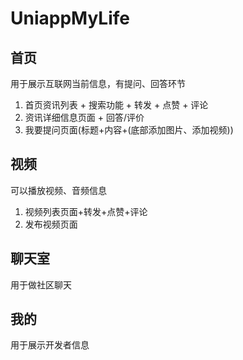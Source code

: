 # UniappMyLife

## 首页
用于展示互联网当前信息，有提问、回答环节
1. 首页资讯列表 + 搜索功能 + 转发 + 点赞 + 评论
2. 资讯详细信息页面 + 回答/评价 
3. 我要提问页面(标题+内容+(底部添加图片、添加视频))

## 视频
可以播放视频、音频信息
1. 视频列表页面+转发+点赞+评论
2. 发布视频页面

## 聊天室
用于做社区聊天

## 我的
用于展示开发者信息
